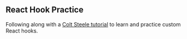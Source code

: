 ## React Hook Practice

Following along with a [Colt Steele tutorial](https://www.udemy.com/course/modern-react-bootcamp) to learn and practice custom React hooks.
